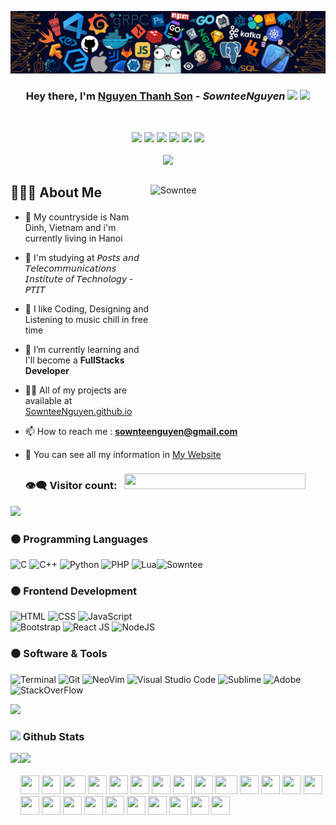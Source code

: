 <p align="center"><img src="https://raw.githubusercontent.com/KevinPatel04/KevinPatel04/master/header.png"></p>

<h3 align="center">Hey there, I'm <a href="https://sownteenguyen.github.io/NguyenThanhSon">Nguyen Thanh Son</a> - <i>SownteeNguyen</i> <img src="https://media.giphy.com/media/hvRJCLFzcasrR4ia7z/giphy.gif" width="28"> <img src="https://emojis.slackmojis.com/emojis/images/1531849430/4246/blob-sunglasses.gif?1531849430" width="28"/></h3>
<br>
<p align="center">
<a href="mailto:sownteenguyen@gmail.com"><img src="https://img.shields.io/badge/-Gmail-D14836?style=for-the-badge&logo=Gmail&logoColor=white"/></a>
<a href="https://www.linkedin.com/in/sownteenguyen"><img src="https://img.shields.io/badge/Linkedin-%230077B5.svg?style=for-the-badge&logo=linkedin&logoColor=white"/></a>
<a href="https://www.facebook.com/SownteeNguyen"><img src="https://img.shields.io/badge/-Facebook-3b5998?style=for-the-badge&logo=facebook&logoColor=white"/></a>
<a href="https://instagram.com/SownteeNguyen"><img src="https://img.shields.io/badge/-Instagram-E4405F?style=for-the-badge&logo=Instagram&logoColor=white"/></a>
<a href="https://www.reddit.com/user/SownteeNguyen"><img src="https://img.shields.io/badge/Reddit-%23FF4500.svg?style=for-the-badge&logo=Reddit&logoColor=white"/></a>
<a href="https://discordapp.com/users/745732774027198554"><img src="https://img.shields.io/badge/Discord-7289DA?style=for-the-badge&logo=discord&logoColor=white"/></a>
<br>
<br>
 
<img src="https://user-images.githubusercontent.com/73097560/115834477-dbab4500-a447-11eb-908a-139a6edaec5c.gif"> 
 
 <br>
  <div>
   <img alt="Sowntee" height="360px" Width="280px" src="https://spotify-github-profile.vercel.app/api/view?uid=d06xrmq7881id2956cuzzklo1&cover_image=true&theme=default&bar_color=53b14f&bar_color_cover=false" align="right">
   
<h2>👨🏻‍💻 About Me</h2>
   
- 💒 My countryside is Nam Dinh, Vietnam and i'm currently living in Hanoi
   
- 🏦 I'm studying at 𝘗𝘰𝘴𝘵𝘴 𝘢𝘯𝘥 𝘛𝘦𝘭𝘦𝘤𝘰𝘮𝘮𝘶𝘯𝘪𝘤𝘢𝘵𝘪𝘰𝘯𝘴 𝘐𝘯𝘴𝘵𝘪𝘵𝘶𝘵𝘦 𝘰𝘧 𝘛𝘦𝘤𝘩𝘯𝘰𝘭𝘰𝘨𝘺 - 𝘗𝘛𝘐𝘛
   
- 📝 I like Coding, Designing and Listening to music chill in free time

- 🌱 I’m currently learning and I'll become a **FullStacks Developer**
   
- 👨‍💻 All of my projects are available at <a href="https://github.com/SownteeNguyen?tab=repositories">SownteeNguyen.github.io</a>

- 📫 How to reach me : **sownteenguyen@gmail.com**
   
- 🔎 You can see all my information in <a href="https://sownteenguyen.github.io/NguyenThanhSon">My Website</a>
   
  ### 👁️‍🗨️ Visitor count:    <img height="25px" Width="290px" src="https://profile-counter.glitch.me/Sowntee/count.svg">
</div>

<img src="https://user-images.githubusercontent.com/73097560/115834477-dbab4500-a447-11eb-908a-139a6edaec5c.gif"> 

<div>
    
### ⚫️ Programming Languages

<p align="left"> 
  <img alt="C" src="https://img.shields.io/badge/C-%2300599C.svg?logo=c&logoColor=white">
  <img alt="C++" src="https://img.shields.io/badge/C++%20-%2300599C.svg?logo=c%2B%2B&logoColor=white">
  <img alt="Python" src="https://img.shields.io/badge/Python%20-%2314354C.svg?logo=python&logoColor=white">
  <img alt="PHP" src="https://img.shields.io/badge/PHP-%23777BB4.svg?logo=php&logoColor=white">
  <img alt="Lua" src="https://img.shields.io/badge/Lua-%232C2D72.svg?logo=lua&logoColor=white">
  <img alt="Sowntee" height="170px" Width="270px" src="https://media.giphy.com/media/WOb8EeFziTQNE02WXs/giphy.gif" align="right">
</p>

### ⚫️ Frontend Development
<p align="left">
  <img alt="HTML" src="https://img.shields.io/badge/HTML%20-%23E34F26.svg?logo=html5&logoColor=white">
  <img alt="CSS" src="https://img.shields.io/badge/CSS%20-%231572B6.svg?logo=css3&logoColor=white">
  <img alt="JavaScript" src="https://img.shields.io/badge/JavaScript%20-%23F7DF1E.svg?logo=javascript&logoColor=black">
  <img alt="Bootstrap" src="https://img.shields.io/badge/Bootstrap-%23563D7C.svg?style=flat&logo=bootstrap&logoColor=white">
  <img alt="React JS" src="https://img.shields.io/badge/-React-45b8d8?style=flat-square&logo=react&logoColor=white">
  <!--<img alt="Vue JS" src="https://img.shields.io/badge/-Vue.js-42B883?style=flat-square&logo=Vue.js&logoColor=white">-->
  <img alt="NodeJS" src="https://img.shields.io/badge/-Nodejs-green?style=flat&logo=Node.js&logoColor=white">
  
 ### ⚫️ Software & Tools
 
<p>
    <img alt="Terminal" src="https://img.shields.io/badge/Terminal-000000?logo=windowsterminal&logoColor=4D4D4D&style=flat-square">
    <img alt="Git" src="https://img.shields.io/badge/Git%20-%23F05033.svg?logo=git&logoColor=white">
    <img alt="NeoVim" src="https://img.shields.io/badge/NeoVim-%2357A143.svg?&logo=neovim&logoColor=white">
    <img alt="Visual Studio Code" src="https://img.shields.io/badge/VSCode-0078d7.svg?logo=visual-studio-code&logoColor=white">
    <img alt="Sublime" src="https://img.shields.io/badge/Sublime%20Text-%23575757.svg?logo=sublime-text&logoColor=important">
    <img alt="Adobe" src="https://img.shields.io/badge/Adobe%20-%23FF0000.svg?logo=adobe&logoColor=white">
    <img alt="StackOverFlow" src="https://img.shields.io/badge/-StackOverFlow-FE7A16?logo=stack-overflow&logoColor=white">
</p>
   </div>
 
<img src="https://user-images.githubusercontent.com/73097560/115834477-dbab4500-a447-11eb-908a-139a6edaec5c.gif"> 
 
### <img src="https://media.giphy.com/media/cj87CxfRtrUifF3Ryk/giphy.gif" width="25px"> Github Stats
 
<a align="center" href="https://github.com/SownteeNguyen">
  <img height="155em" src="https://github-readme-stats-eight-theta.vercel.app/api?username=SownteeNguyen&show_icons=true&theme=algolia&include_all_commits=true&count_private=true" align="left">
 <img height="155em" src="https://github-readme-stats-eight-theta.vercel.app/api/top-langs/?username=SownteeNguyen&layout=compact&langs_count=8&theme=algolia">
</a>
  
 <br>
 <br>
 
<div>
    <img src="https://cultofthepartyparrot.com/parrots/hd/githubparrot.gif" width="30" height="30"/>
    <img src="https://cultofthepartyparrot.com/flags/hd/indiaparrot.gif" width="30" height="30"/>
    <img src="https://cultofthepartyparrot.com/parrots/asyncparrot.gif" width="36" height="30"/>
    <img src="https://cultofthepartyparrot.com/parrots/hd/60fpsparrot.gif" width="30" height="30"/>
    <img src="https://cultofthepartyparrot.com/parrots/hd/jumpingparrot.gif" width="30" height="30"/>
    <img src="https://cultofthepartyparrot.com/parrots/hd/opensourceparrot.gif" width="30" height="30"/>
    <img src="https://cultofthepartyparrot.com/parrots/hd/dealwithitnowparrot.gif" width="30" height="30"/>
    <img src="https://cultofthepartyparrot.com/parrots/hd/hypnoparrotlight.gif" width="30" height="30"/>
    <img src="https://cultofthepartyparrot.com/parrots/databaseparrot.gif" width="30" height="30"/>
    <img src="https://cultofthepartyparrot.com/parrots/fixparrot.gif" width="36" height="30"/>
    <img src="https://cultofthepartyparrot.com/parrots/hd/laptop_parrot.gif" width="30" height="30"/>
    <img src="https://cultofthepartyparrot.com/parrots/hd/spinningparrot.gif" width="30" height="30"/>
    <img src="https://cultofthepartyparrot.com/parrots/hd/levitationparrot.gif" width="30" height="30"/>
    <img src="https://cultofthepartyparrot.com/parrots/hd/meldparrot.gif" width="30" height="30"/>
    <img src="https://cultofthepartyparrot.com/parrots/slomoparrot.gif" width="30" height="30"/>
    <img src="https://cultofthepartyparrot.com/parrots/hd/moonwalkingparrot.gif" width="30" height="30"/>
    <img src="https://cultofthepartyparrot.com/parrots/hd/stableparrot.gif" width="30" height="30"/>
    <img src="https://cultofthepartyparrot.com/parrots/hd/scienceparrot.gif" width="30" height="30"/>
    <img src="https://cultofthepartyparrot.com/parrots/hd/pirateparrot.gif" width="30" height="30"/>
    <img src="https://cultofthepartyparrot.com/parrots/hd/footballparrot.gif" width="30" height="30"/>
    <img src="https://cultofthepartyparrot.com/parrots/hd/illuminatiparrot.gif" width="30" height="30"/>
    <img src="https://cultofthepartyparrot.com/parrots/hd/hypnoparrotdark.gif" width="30" height="30"/>
    <img src="https://cultofthepartyparrot.com/parrots/hd/mustacheparrot.gif" width="30" height="30"/>
    <img src="https://cultofthepartyparrot.com/parrots/hd/spinningparrot.gif" width="30" height="30"/>
</div>
